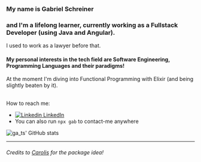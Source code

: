 ### My name is **Gabriel Schreiner** 
### and I'm a lifelong learner, currently working as a Fullstack Developer (using Java and Angular). 
I used to work as a lawyer before that.

#### My personal interests in the tech field are Software Engineering, Programming Languages and their paradigms!
At the moment I'm diving into Functional Programming with Elixir (and being slightly beaten by it).
</br></br>

How to reach me:
  - [![Linkedin](https://i.stack.imgur.com/gVE0j.png) LinkedIn](https://www.linkedin.com/in/gabriel-schreiner)
  - You can also run `npx gab` to contact-me anywhere 

![ga_ts' GitHub stats](https://github-readme-stats.vercel.app/api?username=gsbcamargo&show_icons=true&theme=radical)

---



###### Credits to [Carolis](https://github.com/Carolis) for the package idea!
